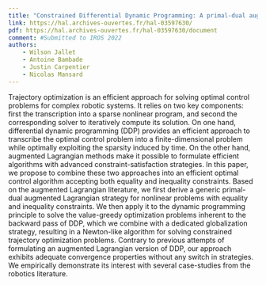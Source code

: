 ```yaml
---
title: "Constrained Differential Dynamic Programming: A primal-dual augmented Lagrangian approach"
link: https://hal.archives-ouvertes.fr/hal-03597630/
pdf: https://hal.archives-ouvertes.fr/hal-03597630/document
comment: #Submitted to IROS 2022
authors:
    - Wilson Jallet
    - Antoine Bambade
    - Justin Carpentier
    - Nicolas Mansard
---
```

Trajectory optimization is an efficient approach for solving optimal control problems for complex robotic systems. It relies on two key components: first the transcription into a sparse nonlinear program, and second the corresponding solver to iteratively compute its solution. On one hand, differential dynamic programming (DDP) provides an efficient approach to transcribe the optimal control problem into a finite-dimensional problem while optimally exploiting the sparsity induced by time. On the other hand, augmented Lagrangian methods make it possible to formulate efficient algorithms with advanced constraint-satisfaction strategies. In this paper, we propose to combine these two approaches into an efficient optimal control algorithm accepting both equality and inequality constraints. Based on the augmented Lagrangian literature, we first derive a generic primal-dual augmented Lagrangian strategy for nonlinear problems with equality and inequality constraints. We then apply it to the dynamic programming principle to solve the value-greedy optimization problems inherent to the backward pass of DDP, which we combine with a dedicated globalization strategy, resulting in a Newton-like algorithm for solving constrained trajectory optimization problems. Contrary to previous attempts of formulating an augmented Lagrangian version of DDP, our approach exhibits adequate convergence properties without any switch in strategies. We empirically demonstrate its interest with several case-studies from the robotics literature.
